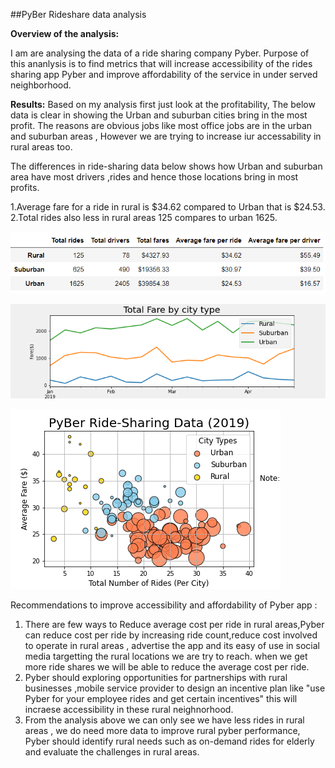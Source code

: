 ##PyBer Rideshare data analysis 

**Overview of the analysis:**

I am are analysing the data of a ride sharing company Pyber. Purpose of this ananlysis is to find metrics that will increase accessibility of the rides sharing app Pyber and improve affordability of the service in under served neighborhood.

**Results:** 
Based on my analysis first just look at the profitability, The below data is clear in showing the Urban and suburban cities bring in the most profit. The reasons are obvious jobs like most office jobs are in the urban and suburban areas , However we are trying to increase iur accessability in rural areas too.

The differences in ride-sharing data below shows how Urban and suburban area have most drivers ,rides and hence those locations bring in most profits.

1.Average fare for a ride in rural is $34.62 compared to Urban that is $24.53.
2.Total rides also less in rural areas 125 compares to urban 1625.

![Summary](resources/summary.PNG)

![Linechart](resources/finalcartmod5.png)

![scatterplot](resources/pyberscatterplot_fig1.png)

Recommendations to improve accessibility and affordability of Pyber app : 

1. There are few ways to Reduce average cost per ride in rural areas,Pyber can reduce cost per ride by increasing ride count,reduce cost involved to operate in rural areas ,  advertise the app and its easy of use in social media targetting the rural locations we are try to reach. when we get more ride shares we will be able to reduce the average cost per ride. 
2. Pyber should exploring opportunities for partnerships with rural businesses ,mobile service provider to design an incentive plan like "use Pyber for your employee rides and get certain incentives" this will incraese accessibility in these rural neighnorhood.
3. From the analysis above we can only see we have less rides in rural areas , we do need more data to improve rural pyber performance, Pyber should identify rural needs such as on-demand rides for elderly and evaluate the challenges in rural areas.